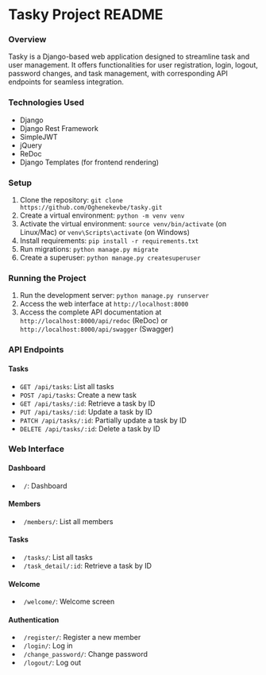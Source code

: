 # Tasky Project README
### Overview

Tasky is a Django-based web application designed to streamline task and user management. It offers functionalities for user registration, login, logout, password changes, and task management, with corresponding API endpoints for seamless integration.

### Technologies Used

* Django 
* Django Rest Framework
* SimpleJWT
* jQuery 
* ReDoc 
* Django Templates (for frontend rendering)


### Setup

1. Clone the repository: `git clone https://github.com/Oghenekevbe/tasky.git`
2. Create a virtual environment: `python -m venv venv`
3. Activate the virtual environment: `source venv/bin/activate` (on Linux/Mac) or `venv\Scripts\activate` (on Windows)
4. Install requirements: `pip install -r requirements.txt`
5. Run migrations: `python manage.py migrate`
6. Create a superuser: `python manage.py createsuperuser`

### Running the Project

1. Run the development server: `python manage.py runserver`
2. Access the web interface at `http://localhost:8000`
3. Access the complete API documentation at  `http://localhost:8000/api/redoc` (ReDoc)  or `http://localhost:8000/api/swagger` (Swagger)


### API Endpoints

#### Tasks

* `GET /api/tasks`: List all tasks
* `POST /api/tasks`: Create a new task
* `GET /api/tasks/:id`: Retrieve a task by ID
* `PUT /api/tasks/:id`: Update a task by ID
* `PATCH /api/tasks/:id`: Partially update a task by ID
* `DELETE /api/tasks/:id`: Delete a task by ID

### Web Interface

#### Dashboard

* ` /`: Dashboard

#### Members

* ` /members/`: List all members

#### Tasks

* ` /tasks/`: List all tasks
* ` /task_detail/:id`: Retrieve a task by ID

#### Welcome

* ` /welcome/`: Welcome screen

#### Authentication

* ` /register/`: Register a new member
* ` /login/`: Log in
* ` /change_password/`: Change password
* ` /logout/`: Log out



